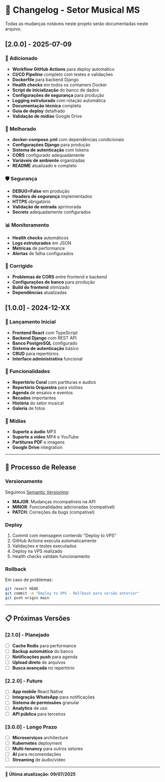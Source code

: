 # 📝 Changelog - Setor Musical MS

Todas as mudanças notáveis neste projeto serão documentadas neste arquivo.

## [2.0.0] - 2025-07-09

### 🚀 Adicionado
- **Workflow GitHub Actions** para deploy automático
- **CI/CD Pipeline** completo com testes e validações
- **Dockerfile** para backend Django
- **Health checks** em todos os containers Docker
- **Script de inicialização** do banco de dados
- **Configurações de segurança** para produção
- **Logging estruturado** com rotação automática
- **Documentação técnica** completa
- **Guia de deploy** detalhado
- **Validação de mídias** Google Drive

### 🔧 Melhorado
- **docker-compose.yml** com dependências condicionais
- **Configurações Django** para produção
- **Sistema de autenticação** com tokens
- **CORS** configurado adequadamente
- **Variáveis de ambiente** organizadas
- **README** atualizado e completo

### 🛡️ Segurança
- **DEBUG=False** em produção
- **Headers de segurança** implementados
- **HTTPS** obrigatório
- **Validação de entrada** aprimorada
- **Secrets** adequadamente configurados

### 📊 Monitoramento
- **Health checks** automáticos
- **Logs estruturados** em JSON
- **Métricas** de performance
- **Alertas** de falha configurados

### 🐛 Corrigido
- **Problemas de CORS** entre frontend e backend
- **Configurações de banco** para produção
- **Build do frontend** otimizado
- **Dependências** atualizadas

## [1.0.0] - 2024-12-XX

### 🚀 Lançamento Inicial
- **Frontend React** com TypeScript
- **Backend Django** com REST API
- **Banco PostgreSQL** configurado
- **Sistema de autenticação** básico
- **CRUD** para repertórios
- **Interface administrativa** funcional

### 📱 Funcionalidades
- **Repertório Coral** com partituras e áudios
- **Repertório Orquestra** para violões
- **Agenda** de ensaios e eventos
- **Recados** importantes
- **História** do setor musical
- **Galeria** de fotos

### 🎵 Mídias
- **Suporte a áudio** MP3
- **Suporte a vídeo** MP4 e YouTube
- **Partituras PDF** e imagens
- **Google Drive** integration

---

## 🔄 Processo de Release

### Versionamento
Seguimos [Semantic Versioning](https://semver.org/):
- **MAJOR**: Mudanças incompatíveis na API
- **MINOR**: Funcionalidades adicionadas (compatível)
- **PATCH**: Correções de bugs (compatível)

### Deploy
1. Commit com mensagem contendo "Deploy to VPS"
2. GitHub Actions executa automaticamente
3. Validações e testes executados
4. Deploy na VPS realizado
5. Health checks validam funcionamento

### Rollback
Em caso de problemas:
```bash
git revert HEAD
git commit -m "Deploy to VPS - Rollback para versão anterior"
git push origin main
```

---

## 📋 Próximas Versões

### [2.1.0] - Planejado
- [ ] **Cache Redis** para performance
- [ ] **Backup automático** do banco
- [ ] **Notificações push** para agenda
- [ ] **Upload direto** de arquivos
- [ ] **Busca avançada** no repertório

### [2.2.0] - Futuro
- [ ] **App mobile** React Native
- [ ] **Integração WhatsApp** para notificações
- [ ] **Sistema de permissões** granular
- [ ] **Analytics** de uso
- [ ] **API pública** para terceiros

### [3.0.0] - Longo Prazo
- [ ] **Microserviços** architecture
- [ ] **Kubernetes** deployment
- [ ] **Multi-tenancy** para outros setores
- [ ] **AI** para recomendações
- [ ] **Streaming** de áudio/vídeo

---

**📅 Última atualização: 09/07/2025**

